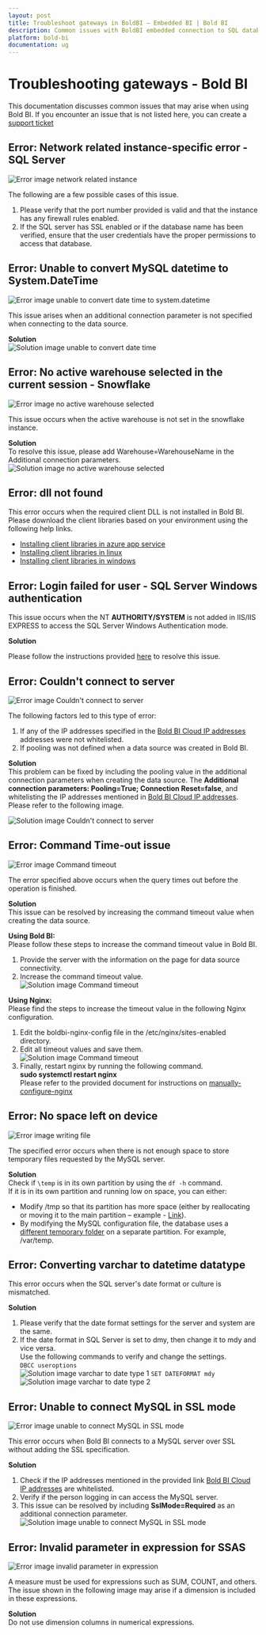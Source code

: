 ```yaml
---
layout: post
title: Troubleshoot gateways in BoldBI – Embedded BI | Bold BI
description: Common issues with BoldBI embedded connection to SQL databases and failures with query processes require troubleshooting.
platform: bold-bi
documentation: ug
---
```


# Troubleshooting gateways - Bold BI
This documentation discusses common issues that may arise when using Bold BI. If you encounter an issue that is not listed here, you can create a [support ticket](https://support.boldbi.com/)

## Error: Network related instance-specific error - SQL Server

![Error image network related instance](/static/assets/faq/images/error-network-related-instance.png)

The following are a few possible cases of this issue.<br/>

1. Please verify that the port number provided is valid and that the instance has any firewall rules enabled.
2. If the SQL server has SSL enabled or if the database name has been verified, ensure that the user credentials have the proper permissions to access that database.

## Error: Unable to convert MySQL datetime to System.DateTime
![Error image unable to convert date time to system.datetime](/static/assets/faq/images/error-unable-to-convert-date-time.png)

This issue arises when an additional connection parameter is not specified when connecting to the data source.

**Solution**<br>
![Solution image unable to convert date time](/static/assets/faq/images/solution-unable-to-convert-date-time.png)

## Error: No active warehouse selected in the current session - Snowflake
![Error image no active warehouse selected](/static/assets/faq/images/error-no-active-warehouse.png)

This issue occurs when the active warehouse is not set in the snowflake instance.

**Solution**<br>
To resolve this issue, please add Warehouse=WarehouseName in the Additional connection parameters.<br/>
![Solution image no active warehouse selected](/static/assets/faq/images/solution-no-active-warehouse.png)

## Error: dll not found

This error occurs when the required client DLL is not installed in Bold BI. Please download the client libraries based on your environment using the following help links.

* [Installing client libraries in azure app service](/deploying-bold-bi/deploying-on-azure-app-service/install-client-libraries/)
* [Installing client libraries in linux](/deploying-bold-bi/deploying-on-linux/install-optional-libraries/v4.1-or-older/)
* [Installing client libraries in windows](/deploying-bold-bi/deploying-on-windows/installation-and-deployment/#client-libraries)

## Error: Login failed for user - SQL Server Windows authentication

This issue occurs when the NT **AUTHORITY/SYSTEM** is not added in IIS/IIS EXPRESS to access the SQL Server Windows Authentication mode.

**Solution**<br>

Please follow the instructions provided [here](/faq/how-to-resolve-login-failed-for-user-in-windows-authentication-mode/) to resolve this issue.

## Error: Couldn't connect to server

![Error image Couldn't connect to server](/static/assets/faq/images/error-couldnot-connect-to-server.png)

The following factors led to this type of error:<br/>
1. If any of the IP addresses specified in the [Bold BI Cloud IP addresses](/working-with-data-sources/white-list-ip-address-bold-bi-cloud/) addresses were not whitelisted.
2. If pooling was not defined when a data source was created in Bold BI.

**Solution**<br>
This problem can be fixed by including the pooling value in the additional connection parameters when creating the data source. The **Additional connection parameters: Pooling=True; Connection Reset=false**, and whitelisting the IP addresses mentioned in [Bold BI Cloud IP addresses](/working-with-data-sources/white-list-ip-address-bold-bi-cloud/). <br>Please refer to the following image.</br>

![Solution image Couldn't connect to server](/static/assets/faq/images/solution-couldnot-connect-to-server.png)

## Error: Command Time-out issue

![Error image Command timeout](/static/assets/faq/images/error-command-time-out.png)

The error specified above occurs when the query times out before the operation is finished.

**Solution**<br/>
This issue can be resolved by increasing the command timeout value when creating the data source.<br/>

**Using Bold BI:**<br/>
Please follow these steps to increase the command timeout value in Bold BI.

1. Provide the server with the information on the page for data source connectivity.
2. Increase the command timeout value.
    ![Solution image Command timeout](/static/assets/faq/images/solution-command-time-out1.png)

**Using Nginx:**<br/>
Please find the steps to increase the timeout value in the following Nginx configuration.

1. Edit the boldbi-nginx-config file in the /etc/nginx/sites-enabled directory.<br/>
2. Edit all timeout values and save them.
![Solution image Command timeout](/static/assets/faq/images/solution-command-time-out2.png)
3. Finally, restart nginx by running the following command.<br/>
**sudo systemctl restart nginx**<br/>
Please refer to the provided document for instructions on [manually-configure-nginx](/deploying-bold-bi/deploying-on-linux/installation-and-deployment/bold-bi-on-ubuntu/#manually-configure-nginx)

## Error: No space left on device

![Error image writing file](/static/assets/faq/images/error-writing-file.png)

The specified error occurs when there is not enough space to store temporary files requested by the MySQL server.

**Solution**<br/>
Check if `\temp` is in its own partition by using the `df -h` command.<br/>
If it is in its own partition and running low on space, you can either:
* Modify /tmp so that its partition has more space (either by reallocating or moving it to the main partition – example - [Link](https://ubuntuforums.org/showthread.php?t=1431169&s=8e9bae44a660c5098788d309c6f417bd&p=8976725#post8976725)).
* By modifying the MySQL configuration file, the database uses a [different temporary folder](https://dev.mysql.com/doc/refman/8.0/en/temporary-files.html) on a separate partition. For example, /var/temp.

## Error: Converting varchar to datetime datatype

This error occurs when the SQL server's date format or culture is mismatched.<br/>

**Solution**<br/>
1. Please verify that the date format settings for the server and system are the same.<br/>
2. If the date format in SQL Server is set to dmy, then change it to mdy and vice versa.<br/>
Use the following commands to verify and change the settings.<br/>
`DBCC useroptions`<br/>
![Solution image varchar to date type 1](/static/assets/faq/images/solution-varchar-to-date1.png)
`SET DATEFORMAT mdy`<br/>
![Solution image varchar to date type 2](/static/assets/faq/images/solution-varchar-to-date2.png)

## Error: Unable to connect MySQL in SSL mode
![Error image unable to connect MySQL in SSL mode](/static/assets/faq/images/error-mysql-ssl.png)

This error occurs when Bold BI connects to a MySQL server over SSL without adding the SSL specification.<br/>

**Solution**<br/>
1. Check if the IP addresses mentioned in the provided link [Bold BI Cloud IP addresses](/working-with-data-sources/white-list-ip-address-bold-bi-cloud/) are whitelisted.
2. Verify if the person logging in can access the MySQL server.
3. This issue can be resolved by including **SslMode=Required** as an additional connection parameter.
![Solution image unable to connect MySQL in SSL mode](/static/assets/faq/images/solution-mysql-ssl.png)

## Error: Invalid parameter in expression for SSAS

![Error image invalid parameter in expression](/static/assets/faq/images/error-invalid-parameter-in-expression.png)

A measure must be used for expressions such as SUM, COUNT, and others. The issue shown in the following image may arise if a dimension is included in these expressions.

**Solution**<br/>
Do not use dimension columns in numerical expressions.